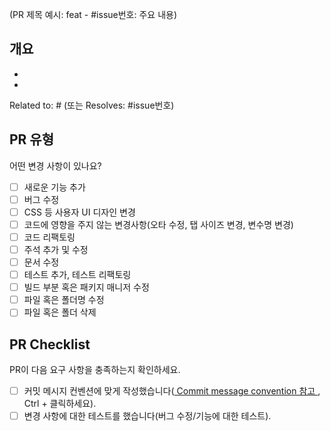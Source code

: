 (PR 제목 예시: feat - #issue번호: 주요 내용)

## 개요
- 
- 

Related to: #
(또는 Resolves: #issue번호)

## PR 유형
어떤 변경 사항이 있나요?
- [ ] 새로운 기능 추가
- [ ] 버그 수정
- [ ] CSS 등 사용자 UI 디자인 변경
- [ ] 코드에 영향을 주지 않는 변경사항(오타 수정, 탭 사이즈 변경, 변수명 변경)
- [ ] 코드 리팩토링
- [ ] 주석 추가 및 수정
- [ ] 문서 수정
- [ ] 테스트 추가, 테스트 리팩토링
- [ ] 빌드 부분 혹은 패키지 매니저 수정
- [ ] 파일 혹은 폴더명 수정
- [ ] 파일 혹은 폴더 삭제

## PR Checklist
PR이 다음 요구 사항을 충족하는지 확인하세요.
- [ ] 커밋 메시지 컨벤션에 맞게 작성했습니다(<a href="https://greenkey20.notion.site/Commit-message-convention-4effcc672b0a4dcbbb1de83902ab7648" target="_blank"> Commit message convention 참고 </a> , Ctrl + 클릭하세요). 
- [ ] 변경 사항에 대한 테스트를 했습니다(버그 수정/기능에 대한 테스트).

